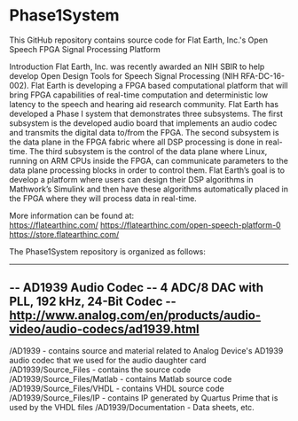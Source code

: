 # Phase1System

This GitHub repository contains source code for Flat Earth, Inc.'s  Open Speech FPGA Signal Processing Platform

Introduction
Flat Earth, Inc. was recently awarded an NIH SBIR to help develop Open Design Tools
for Speech Signal Processing (NIH RFA-DC-16-002). Flat Earth is developing a FPGA
based computational platform that will bring FPGA capabilities of real-time computation
and deterministic low latency to the speech and hearing aid research community. Flat
Earth has developed a Phase I system that demonstrates three subsystems. The first
subsystem is the developed audio board that implements an audio codec and transmits
the digital data to/from the FPGA. The second subsystem is the data plane in the
FPGA fabric where all DSP processing is done in real-time. The third subsystem is the
control of the data plane where Linux, running on ARM CPUs inside the FPGA, can
communicate parameters to the data plane processing blocks in order to control them.
Flat Earth’s goal is to develop a platform where users can design their DSP algorithms
in Mathwork’s Simulink and then have these algorithms automatically placed in the
FPGA where they will process data in real-time.

More information can be found at:  
https://flatearthinc.com/
https://flatearthinc.com/open-speech-platform-0
https://store.flatearthinc.com/

The Phase1System repository is organized as follows:

----------------------------------------------------------
--    AD1939 Audio Codec
--   4 ADC/8 DAC with PLL, 192 kHz, 24-Bit Codec
--   http://www.analog.com/en/products/audio-video/audio-codecs/ad1939.html
----------------------------------------------------------
/AD1939    - contains source and material related to Analog Device's AD1939 audio codec that we used for the audio daughter card
/AD1939/Source_Files         - contains the source code
/AD1939/Source_Files/Matlab  - contains Matlab source code
/AD1939/Source_Files/VHDL    - contains VHDL source code
/AD1939/Source_Files/IP      - contains IP generated by Quartus Prime that is used by the VHDL files
/AD1939/Documentation        - Data sheets, etc.

